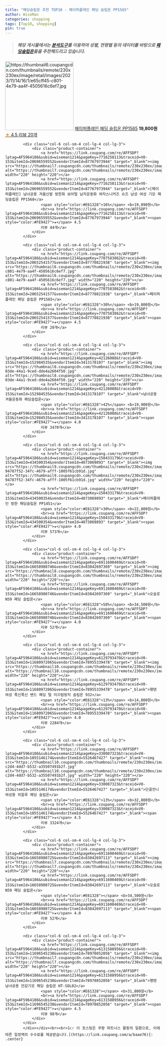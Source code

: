 ```yaml
---
title: "패딩슬립온 추천 TOP10 - 페이퍼플레인 패딩 슬립온 PP1565"
author: WiseMan
categories: shopping
tags: [Top10, shopping]
pin: true
---
```


> ##### 해당 게시물에서는 [**분석도구**](https://itemscout.io/)를 이용하여 **성별**, **연령별** 등의 데이터를 바탕으로 [**패딩슬립온**](https://link.coupang.com/a/baae76)들을 추천해드리고 있습니다.
<div class="container"><div class="row">
            <div class="col-6 col-sm-4 col-lg-4 col-lg-3">
                <div class="product-container">
                    <a href="https://link.coupang.com/re/AFFSDP?lptag=AF5964186&subid=wiseman1214&pageKey=7707583862&traceid=V0-153&itemId=20652541577&vendorItemId=87770821938" target="_blank"><img src="https://thumbnail6.coupangcdn.com/thumbnails/remote/230x230ex/image/retail/images/2023/11/14/16/1/e65cff45-c801-4e79-aa4f-4505616c6ef7.jpg" alt="https://thumbnail6.coupangcdn.com/thumbnails/remote/230x230ex/image/retail/images/2023/11/14/16/1/e65cff45-c801-4e79-aa4f-4505616c6ef7.jpg" width="220" height="220"></a>
                    <a href="https://link.coupang.com/re/AFFSDP?lptag=AF5964186&subid=wiseman1214&pageKey=7707583862&traceid=V0-153&itemId=20652541577&vendorItemId=87770821938" target="_blank">페이퍼플레인 패딩 슬립온 PP1565</a>
                    <span style="color:#E61328"></span> <b>19,800원</b>
                    <br><a href="https://link.coupang.com/re/AFFSDP?lptag=AF5964186&subid=wiseman1214&pageKey=7707583862&traceid=V0-153&itemId=20652541577&vendorItemId=87770821938" target="_blank"><span style="color:#FE9427">★</span> 4.5
                    리뷰 20개</a>
                </div>
            </div>
            
            <div class="col-6 col-sm-4 col-lg-4 col-lg-3">
                <div class="product-container">
                    <a href="https://link.coupang.com/re/AFFSDP?lptag=AF5964186&subid=wiseman1214&pageKey=7716258113&traceid=V0-153&itemId=20696559552&vendorItemId=87767973944" target="_blank"><img src="https://thumbnail7.coupangcdn.com/thumbnails/remote/230x230ex/image/vendor_inventory/c8e4/6f386ee320269e46003c85941a8089fbba9584f1422c2ad0efb116a17c95.jpg" alt="https://thumbnail7.coupangcdn.com/thumbnails/remote/230x230ex/image/vendor_inventory/c8e4/6f386ee320269e46003c85941a8089fbba9584f1422c2ad0efb116a17c95.jpg" width="220" height="220"></a>
                    <a href="https://link.coupang.com/re/AFFSDP?lptag=AF5964186&subid=wiseman1214&pageKey=7716258113&traceid=V0-153&itemId=20696559552&vendorItemId=87767973944" target="_blank">[페이퍼플레인] 남녀공용 겨울신발 방한화 보아털 남자운동화 여자스니커즈 슈즈 남성 여성 기모 패딩슬립온 PP1568</a>
                    <span style="color:#E61328">16%</span> <b>19,890원</b>
                    <br><a href="https://link.coupang.com/re/AFFSDP?lptag=AF5964186&subid=wiseman1214&pageKey=7716258113&traceid=V0-153&itemId=20696559552&vendorItemId=87767973944" target="_blank"><span style="color:#FE9427">★</span> 4.5
                    리뷰 44개</a>
                </div>
            </div>
            
            <div class="col-6 col-sm-4 col-lg-4 col-lg-3">
                <div class="product-container">
                    <a href="https://link.coupang.com/re/AFFSDP?lptag=AF5964186&subid=wiseman1214&pageKey=7707583862&traceid=V0-153&itemId=20652541577&vendorItemId=87770821938" target="_blank"><img src="https://thumbnail6.coupangcdn.com/thumbnails/remote/230x230ex/image/retail/images/2023/11/14/16/1/e65cff45-c801-4e79-aa4f-4505616c6ef7.jpg" alt="https://thumbnail6.coupangcdn.com/thumbnails/remote/230x230ex/image/retail/images/2023/11/14/16/1/e65cff45-c801-4e79-aa4f-4505616c6ef7.jpg" width="220" height="220"></a>
                    <a href="https://link.coupang.com/re/AFFSDP?lptag=AF5964186&subid=wiseman1214&pageKey=7707583862&traceid=V0-153&itemId=20652541577&vendorItemId=87770821938" target="_blank">페이퍼플레인 패딩 슬립온 PP1565</a>
                    <span style="color:#E61328">30%</span> <b>19,800원</b>
                    <br><a href="https://link.coupang.com/re/AFFSDP?lptag=AF5964186&subid=wiseman1214&pageKey=7707583862&traceid=V0-153&itemId=20652541577&vendorItemId=87770821938" target="_blank"><span style="color:#FE9427">★</span> 4.5
                    리뷰 20개</a>
                </div>
            </div>
            
            <div class="col-6 col-sm-4 col-lg-4 col-lg-3">
                <div class="product-container">
                    <a href="https://link.coupang.com/re/AFFSDP?lptag=AF5964186&subid=wiseman1214&pageKey=42126088&traceid=V0-153&itemId=152984535&vendorItemId=3413178107" target="_blank"><img src="https://thumbnail8.coupangcdn.com/thumbnails/remote/230x230ex/image/vendor_inventory/images/2017/11/22/15/1/03520a9d-03de-44a1-9ced-dde4a2604f50.jpg" alt="https://thumbnail8.coupangcdn.com/thumbnails/remote/230x230ex/image/vendor_inventory/images/2017/11/22/15/1/03520a9d-03de-44a1-9ced-dde4a2604f50.jpg" width="220" height="220"></a>
                    <a href="https://link.coupang.com/re/AFFSDP?lptag=AF5964186&subid=wiseman1214&pageKey=42126088&traceid=V0-153&itemId=152984535&vendorItemId=3413178107" target="_blank">남녀공용 겨울운동화 패딩슬립온</a>
                    <span style="color:#E61328">42%</span> <b>19,900원</b>
                    <br><a href="https://link.coupang.com/re/AFFSDP?lptag=AF5964186&subid=wiseman1214&pageKey=42126088&traceid=V0-153&itemId=152984535&vendorItemId=3413178107" target="_blank"><span style="color:#FE9427">★</span> 4.0
                    리뷰 3470개</a>
                </div>
            </div>
            
            <div class="col-6 col-sm-4 col-lg-4 col-lg-3">
                <div class="product-container">
                    <a href="https://link.coupang.com/re/AFFSDP?lptag=AF5964186&subid=wiseman1214&pageKey=150433179&traceid=V0-153&itemId=434500354&vendorItemId=4073069893" target="_blank"><img src="https://thumbnail9.coupangcdn.com/thumbnails/remote/230x230ex/image/retail/images/5405090444842998-94787f52-34fc-4679-afff-1005f61cb91d.jpg" alt="https://thumbnail9.coupangcdn.com/thumbnails/remote/230x230ex/image/retail/images/5405090444842998-94787f52-34fc-4679-afff-1005f61cb91d.jpg" width="220" height="220"></a>
                    <a href="https://link.coupang.com/re/AFFSDP?lptag=AF5964186&subid=wiseman1214&pageKey=150433179&traceid=V0-153&itemId=434500354&vendorItemId=4073069893" target="_blank">페이퍼플레인 방한 패딩슬립온 PP1451</a>
                    <span style="color:#E61328">30%</span> <b>22,800원</b>
                    <br><a href="https://link.coupang.com/re/AFFSDP?lptag=AF5964186&subid=wiseman1214&pageKey=150433179&traceid=V0-153&itemId=434500354&vendorItemId=4073069893" target="_blank"><span style="color:#FE9427">★</span> 4.0
                    리뷰 573개</a>
                </div>
            </div>
            
            <div class="col-6 col-sm-4 col-lg-4 col-lg-3">
                <div class="product-container">
                    <a href="https://link.coupang.com/re/AFFSDP?lptag=AF5964186&subid=wiseman1214&pageKey=6911600469&traceid=V0-153&itemId=16658980746&vendorItemId=83842697369" target="_blank"><img src="https://thumbnail8.coupangcdn.com/thumbnails/remote/230x230ex/image/vendor_inventory/a7e9/ed6b22a4771e9a16c325c1d6da1584d60ac994c7240293bcb44ac116388b.jpg" alt="https://thumbnail8.coupangcdn.com/thumbnails/remote/230x230ex/image/vendor_inventory/a7e9/ed6b22a4771e9a16c325c1d6da1584d60ac994c7240293bcb44ac116388b.jpg" width="220" height="220"></a>
                    <a href="https://link.coupang.com/re/AFFSDP?lptag=AF5964186&subid=wiseman1214&pageKey=6911600469&traceid=V0-153&itemId=16658980746&vendorItemId=83842697369" target="_blank">오슬로N59 패딩 슬립온</a>
                    <span style="color:#E61328">58%</span> <b>34,500원</b>
                    <br><a href="https://link.coupang.com/re/AFFSDP?lptag=AF5964186&subid=wiseman1214&pageKey=6911600469&traceid=V0-153&itemId=16658980746&vendorItemId=83842697369" target="_blank"><span style="color:#FE9427">★</span> 4.0
                    리뷰 52개</a>
                </div>
            </div>
            
            <div class="col-6 col-sm-4 col-lg-4 col-lg-3">
                <div class="product-container">
                    <a href="https://link.coupang.com/re/AFFSDP?lptag=AF5964186&subid=wiseman1214&pageKey=6129793470&traceid=V0-153&itemId=11680972065&vendorItemId=78955339478" target="_blank"><img src="https://thumbnail10.coupangcdn.com/thumbnails/remote/230x230ex/image/vendor_inventory/b9b8/279df2243dc070da20b72e381d8dc24550f85d1518d045f80e1405c4b6ca.png" alt="https://thumbnail10.coupangcdn.com/thumbnails/remote/230x230ex/image/vendor_inventory/b9b8/279df2243dc070da20b72e381d8dc24550f85d1518d045f80e1405c4b6ca.png" width="220" height="220"></a>
                    <a href="https://link.coupang.com/re/AFFSDP?lptag=AF5964186&subid=wiseman1214&pageKey=6129793470&traceid=V0-153&itemId=11680972065&vendorItemId=78955339478" target="_blank">행텐 여성 푹신푹신 밴드 패딩 털 미끄럼방지 슬립온 932</a>
                    <span style="color:#E61328">13%</span> <b>14,800원</b>
                    <br><a href="https://link.coupang.com/re/AFFSDP?lptag=AF5964186&subid=wiseman1214&pageKey=6129793470&traceid=V0-153&itemId=11680972065&vendorItemId=78955339478" target="_blank"><span style="color:#FE9427">★</span> 4.0
                    리뷰 2284개</a>
                </div>
            </div>
            
            <div class="col-6 col-sm-4 col-lg-4 col-lg-3">
                <div class="product-container">
                    <a href="https://link.coupang.com/re/AFFSDP?lptag=AF5964186&subid=wiseman1214&pageKey=330087323&traceid=V0-153&itemId=1055146174&vendorItemId=5526467427" target="_blank"><img src="https://thumbnail10.coupangcdn.com/thumbnails/remote/230x230ex/image/retail/images/2019/10/31/19/2/e396bfe2-c2d4-4dd7-b532-a35507491b2f.jpg" alt="https://thumbnail10.coupangcdn.com/thumbnails/remote/230x230ex/image/retail/images/2019/10/31/19/2/e396bfe2-c2d4-4dd7-b532-a35507491b2f.jpg" width="220" height="220"></a>
                    <a href="https://link.coupang.com/re/AFFSDP?lptag=AF5964186&subid=wiseman1214&pageKey=330087323&traceid=V0-153&itemId=1055146174&vendorItemId=5526467427" target="_blank">단골언니 여성용 히알루 패딩 슬립온</a>
                    <span style="color:#E61328">13%</span> <b>32,800원</b>
                    <br><a href="https://link.coupang.com/re/AFFSDP?lptag=AF5964186&subid=wiseman1214&pageKey=330087323&traceid=V0-153&itemId=1055146174&vendorItemId=5526467427" target="_blank"><span style="color:#FE9427">★</span> 4.5
                    리뷰 3324개</a>
                </div>
            </div>
            
            <div class="col-6 col-sm-4 col-lg-4 col-lg-3">
                <div class="product-container">
                    <a href="https://link.coupang.com/re/AFFSDP?lptag=AF5964186&subid=wiseman1214&pageKey=6911600469&traceid=V0-153&itemId=16658980725&vendorItemId=83842697113" target="_blank"><img src="https://thumbnail7.coupangcdn.com/thumbnails/remote/230x230ex/image/vendor_inventory/bf98/d36c4165922fa6229e4501cda5542ec1fc076d1af918a45819826dee8f95.jpg" alt="https://thumbnail7.coupangcdn.com/thumbnails/remote/230x230ex/image/vendor_inventory/bf98/d36c4165922fa6229e4501cda5542ec1fc076d1af918a45819826dee8f95.jpg" width="220" height="220"></a>
                    <a href="https://link.coupang.com/re/AFFSDP?lptag=AF5964186&subid=wiseman1214&pageKey=6911600469&traceid=V0-153&itemId=16658980725&vendorItemId=83842697113" target="_blank">오슬로N59 패딩 슬립온</a>
                    <span style="color:#E61328"></span> <b>34,500원</b>
                    <br><a href="https://link.coupang.com/re/AFFSDP?lptag=AF5964186&subid=wiseman1214&pageKey=6911600469&traceid=V0-153&itemId=16658980725&vendorItemId=83842697113" target="_blank"><span style="color:#FE9427">★</span> 4.0
                    리뷰 52개</a>
                </div>
            </div>
            
            <div class="col-6 col-sm-4 col-lg-4 col-lg-3">
                <div class="product-container">
                    <a href="https://link.coupang.com/re/AFFSDP?lptag=AF5964186&subid=wiseman1214&pageKey=6131588956&traceid=V0-153&itemId=11696545230&vendorItemId=78970852056" target="_blank"><img src="https://thumbnail7.coupangcdn.com/thumbnails/remote/230x230ex/image/vendor_inventory/6dee/183950a3dc3af18b7739bf089ce70fe23b75bd87d8213245b8e27b83e543.jpg" alt="https://thumbnail7.coupangcdn.com/thumbnails/remote/230x230ex/image/vendor_inventory/6dee/183950a3dc3af18b7739bf089ce70fe23b75bd87d8213245b8e27b83e543.jpg" width="220" height="220"></a>
                    <a href="https://link.coupang.com/re/AFFSDP?lptag=AF5964186&subid=wiseman1214&pageKey=6131588956&traceid=V0-153&itemId=11696545230&vendorItemId=78970852056" target="_blank">행텐 남녀공용 안감기모 패딩 슬립온 HT-SOL02</a>
                    <span style="color:#E61328"></span> <b>31,800원</b>
                    <br><a href="https://link.coupang.com/re/AFFSDP?lptag=AF5964186&subid=wiseman1214&pageKey=6131588956&traceid=V0-153&itemId=11696545230&vendorItemId=78970852056" target="_blank"><span style="color:#FE9427">★</span> 4.5
                    리뷰 98개</a>
                </div>
            </div>
            </div></div><br><br>[👉 이 포스팅은 쿠팡 파트너스 활동의 일환으로, 이에 따른 일정액의 수수료를 제공받습니다.](https://link.coupang.com/a/baae76){: .center}